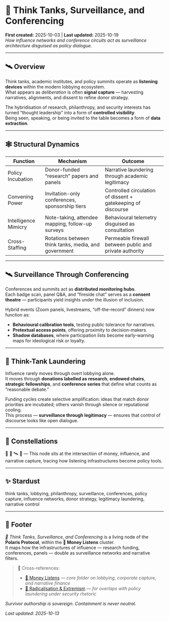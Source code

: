 # 🎽 Think Tanks, Surveillance, and Conferencing  
**First created:** 2025-10-03 | **Last updated:** 2025-10-19  
*How influence networks and conference circuits act as surveillance architecture disguised as policy dialogue.*

---

## 🛰️ Overview  

Think tanks, academic institutes, and policy summits operate as **listening devices** within the modern lobbying ecosystem.  
What appears as *deliberation* is often **signal capture** — harvesting narratives, alignments, and dissent to refine donor strategy.  

The hybridisation of research, philanthropy, and security interests has turned “thought leadership” into a form of **controlled visibility**.  
Being seen, speaking, or being invited to the table becomes a form of **data extraction**.  

---

## 🕸️ Structural Dynamics  

| Function | Mechanism | Outcome |
|-----------|------------|----------|
| Policy Incubation | Donor-funded “research” papers and panels | Narrative laundering through academic legitimacy |
| Convening Power | Invitation-only conferences, sponsorship tiers | Controlled circulation of dissent + gatekeeping of discourse |
| Intelligence Mimicry | Note-taking, attendee mapping, follow-up surveys | Behavioural telemetry disguised as consultation |
| Cross-Staffing | Rotations between think tanks, media, and government | Permeable firewall between public and private authority |

---

## 🛰️ Surveillance Through Conferencing  

Conferences and summits act as **distributed monitoring hubs**.  
Each badge scan, panel Q&A, and “fireside chat” serves as a **consent theatre** — participants yield insights under the illusion of inclusion.  

Hybrid events (Zoom panels, livestreams, “off-the-record” dinners) now function as:
- **Behavioural calibration tools**, testing public tolerance for narratives.
- **Pretextual access points**, offering proximity to decision-makers.
- **Shadow databases**, where participation lists become early-warning maps for ideological risk or loyalty.  

---

## 🧠 Think-Tank Laundering  

Influence rarely moves through overt lobbying alone.  
It moves through **donations labelled as research**, **endowed chairs**, **strategic fellowships**, and **conference series** that define what counts as “reasonable debate.”  

Funding cycles create selective amplification: ideas that match donor priorities are incubated; others vanish through silence or reputational cooling.  
This process — **surveillance through legitimacy** — ensures that control of discourse looks like open dialogue.  

---

## 🌌 Constellations  

💸 🧿 🛰️ 🔮 — This node sits at the intersection of money, influence, and narrative capture, tracing how listening infrastructures become policy tools.

---

## ✨ Stardust  

think tanks, lobbying, philanthropy, surveillance, conferences, policy capture, influence networks, donor strategy, legitimacy laundering, narrative control

---

## 🏮 Footer  

*🎽 Think Tanks, Surveillance, and Conferencing* is a living node of the **Polaris Protocol**, within the **💸 Money Listens** cluster.  
It maps how the infrastructures of influence — research funding, conferences, panels — double as surveillance networks and narrative filters.  

> 📡 Cross-references:
> 
> - [💸 Money Listens](../README.md) — *core folder on lobbying, corporate capture, and narrative finance*  
> - [🪬 Radicalisation & Extremism](../../../🐍_Ouroborotic_Violence/🪬_Radicalisation_Extremism/README.md) — *for overlaps with policy laundering under security rhetoric*  

*Survivor authorship is sovereign. Containment is never neutral.*  

_Last updated: 2025-10-13_

